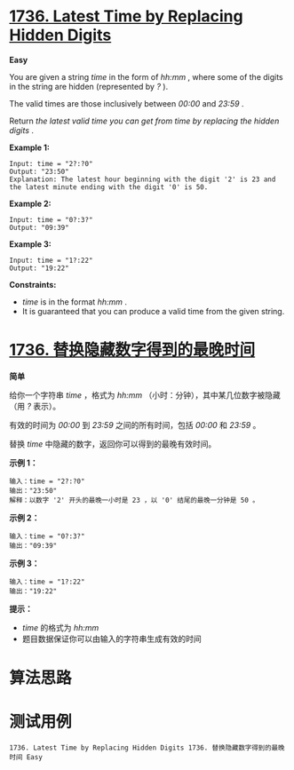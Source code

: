 # [1736. Latest Time by Replacing Hidden Digits][enTitle]

**Easy**

You are given a string  *time*  in the form of  *hh:mm* , where some of the digits in the string are hidden (represented by  *?* ).

The valid times are those inclusively between  *00:00*  and  *23:59* .

Return  *the latest valid time you can get from*   *time*  *by replacing the hidden*   *digits* .



**Example 1:** 

```
Input: time = "2?:?0"
Output: "23:50"
Explanation: The latest hour beginning with the digit '2' is 23 and the latest minute ending with the digit '0' is 50.

```

**Example 2:** 

```
Input: time = "0?:3?"
Output: "09:39"

```

**Example 3:** 

```
Input: time = "1?:22"
Output: "19:22"

```



**Constraints:** 

-  *time*  is in the format  *hh:mm* . 
- It is guaranteed that you can produce a valid time from the given string.


# [1736. 替换隐藏数字得到的最晚时间][cnTitle]

**简单**

给你一个字符串  *time*  ，格式为  *hh:mm* （小时：分钟），其中某几位数字被隐藏（用  *?*  表示）。

有效的时间为  *00:00*  到  *23:59*  之间的所有时间，包括  *00:00*  和  *23:59*  。

替换  *time*  中隐藏的数字，返回你可以得到的最晚有效时间。



**示例 1：** 

```
输入：time = "2?:?0"
输出："23:50"
解释：以数字 '2' 开头的最晚一小时是 23 ，以 '0' 结尾的最晚一分钟是 50 。

```

**示例 2：** 

```
输入：time = "0?:3?"
输出："09:39"

```

**示例 3：** 

```
输入：time = "1?:22"
输出："19:22"

```



**提示：** 

-  *time*  的格式为  *hh:mm*  
- 题目数据保证你可以由输入的字符串生成有效的时间




# 算法思路

# 测试用例
```
1736. Latest Time by Replacing Hidden Digits 1736. 替换隐藏数字得到的最晚时间 Easy
```

[enTitle]: https://leetcode.com/problems/latest-time-by-replacing-hidden-digits/
[cnTitle]: https://leetcode-cn.com/problems/latest-time-by-replacing-hidden-digits/
